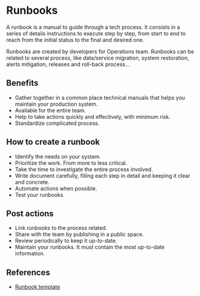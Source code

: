 # Runbooks

A runbook is a manual to guide through a tech process. It consists in a series
of details instructions to execute step by step, from start to end to reach from
the initial status to the final and desired one.

Runbooks are created by developers for Operations team. Runbooks can be related
to several process, like data/service migration, system restoration, alerts
mitigation, releases and roll-back process...

## Benefits

- Gather together in a common place technical manuals that helps you maintain
  your production system.
- Available for the entire team.
- Help to take actions quickly and effectively, with minimum risk.
- Standardize complicated process.

## How to create a runbook

- Identify the needs on your system.
- Prioritize the work. From more to less critical.
- Take the time to investigate the entire process involved.
- Write document carefully, filling each step in detail and keeping it clear and
  concrete.
- Automate actions when possible.
- Test your runbooks.

## Post actions

- Link runbooks to the process related.
- Share with the team by publishing in a public space.
- Review periodically to keep it up-to-date.
- Maintain your runbooks. It must contain the most up-to-date information.

## References

- [Runbook template](../assets/templates/runbook.md)
